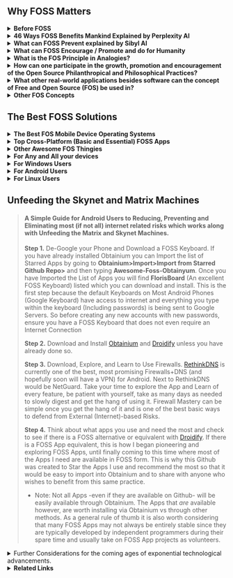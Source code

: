 ## Why FOSS Matters

<details><summary><b>
Before FOSS
</b></summary>

Before the Terms Open Source Software came to be it was often referred to as **Free Software**. It is important to understand that everytime we hear the word Open Source we remember that the roots of this term are in the **Free and Libre** understanding of things. This is important because we will understand that some software will either support, encourage, and enable Freedom, or it won't. In shorter words Open Source vs. Closed Source (Propietary) is the same as Free vs Unfree Software. Let us not forget that the word Free within FOSS means Free as in _Free of Cost_ but also Free as in supporting, encouraging, and the enabling of Freedom itself.
</details><details><summary><b>
46 Ways FOSS Benefits Mankind Explained by Perplexity AI
</b></summary>

1. <details><summary><b>Transparency</summary></b>
   Open-source software provides absolute visibility of its code, fostering trust and stability for long-term projects</details>

2. <details><summary><b>Flexibility</b></summary>
   Users can adapt the software to their needs and make changes, enhancing its functionalities</details>

3. <details><summary><b>Community Collaboration</b></summary>
   The power of open-source communities allows for efficient team collaboration, leading to enhanced functionalities and security</details>

4. <details><summary><b>Attracting Talent</summary></b>
   Organizations using open-source software can attract better talent and provide opportunities for developers to learn and advance in their careers</details>

5. <details><summary><b>Cost-Efficiency</b></summary>
    Open-source software is often free or cheaper than proprietary software, saving on licensing, maintenance fees, and hardware costs</details>  

6. <details><summary><b>Potential for Maximum Agility</b></summary>
    Open-source software allows for multiple collaborators to solve problems such as bug fixes, security vulnerabilities, and continuous updates at the speed limited to the number of total programmers around the world as well as support by the community, promoting agility in businesses and development.</details>

7. <details><summary><b>Enhanced Security</b></summary>
    While not inherently more secure, open-source software's security is enhanced in a multifaceted approach.  

    - <details><summary><b>Transparency and Code Inspection   </summary></b>
      One of the fundamental ways FOSS enhances security is through transparency. The open nature of the code allows users to inspect it for vulnerabilities, ensuring that any security issues can be identified and addressed promptly</details>
      
    - <details><summary><b>Community Collaboration</summary></b>
      FOSS thrives on community collaboration, with developers worldwide contributing to the improvement and security of open-source projects. This collective effort results in a diverse set of eyes scrutinizing the code, leading to quicker identification and resolution of security vulnerabilities</details>  

    - <details><summary><b>EU-FOSSA Initiative</summary></b>
      Initiatives like the EU-FOSSA project demonstrate a proactive approach to enhancing the security of critical open-source software used by European institutions. Through bug bounty programs, hackathons, and engagement with developer communities, the EU-FOSSA initiative aims to identify and fix major security vulnerabilities in widely used open-source software</details>

    - <details><summary><b>Bug Bounty Programs</summary></b>
      FOSS projects often implement bug bounty programs that financially reward ethical hackers for discovering and fixing bugs. This incentivizes security researchers to actively search for vulnerabilities in open-source software, leading to improved overall security</details>

    - <details><summary><b>Engagement with Developer Communities</summary></b>  
      By engaging with developer communities, FOSS projects ensure that security best practices are followed throughout the development process. This collaborative approach helps maintain high standards of security within open-source software ecosystems</details>

    - <details><summary><b>Security Through Transparency</summary></b>
      The "many eyes" theory of open source emphasizes that the more people scrutinize the code, the more likely it is to be secure. This transparency allows for continuous improvement and scrutiny by a broad community, enhancing the overall security posture of open-source software.</details>

    - <details><summary><b>Security Audits</summary></b>
      FOSS projects often undergo security audits conducted by independent experts or organizations specializing in cybersecurity. These audits help identify vulnerabilities, assess risks, and recommend security enhancements to ensure the software's integrity.</details>

    - <details><summary><b>Timely Security Updates</summary></b>
      The open-source community is known for its rapid response to security vulnerabilities. When a security issue is identified, developers work quickly to release patches and updates to address the vulnerability, minimizing the risk of exploitation.</details>

    - <details><summary><b>Secure Development Practices</summary></b>
      FOSS projects emphasize secure development practices, such as code reviews, threat modeling, and secure coding guidelines. By integrating security into the development lifecycle, open-source software can proactively address potential vulnerabilities.</details> 
      
    - <details><summary><b>Encryption Standards</summary></b>
      Many FOSS projects implement strong encryption standards to protect data confidentiality and integrity. By leveraging robust encryption algorithms and protocols, open-source software enhances data security and privacy for users.</details>
    - <details><summary><b>Compliance with Security Standards</summary></b>
      Open-source software often adheres to industry security standards and best practices, ensuring that the software meets stringent security requirements. Compliance with standards enhances the overall security posture of FOSS projects.</details>

    - <details><summary><b>Security-focused Communities</summary></b>  
      Some FOSS projects have dedicated security-focused communities or working groups that focus specifically on identifying and security issues. These communities collaborate to enhance the security of the software through continuous monitoring and improvement.
    </details>
    
8.  <details><summary><b>Economic Advantages</summary></b>
    Embracing open source leads to economic benefits like code reuse,   
    sharing programming costs, quality employment opportunities, and value  
    creation available to the public  
    </details>

9.  <details><summary><b>Innovation</summary></b>
    Open-source software encourages innovation by allowing developers to   
    build upon existing projects, leading to the creation of new and  
    improved technologies.
    </details>

10. <details><summary><b>Education</summary></b>  
    FOSS provides a valuable resource for educational institutions, enabling students to study, modify, and contribute to real-world software projects, enhancing their skills and knowledge.
    </details>

11. <details><summary><b>Global Reach</summary></b>
    Open-source software transcends geographical boundaries, making technology accessible to a global audience and fostering digital inclusion.  
    </details>

12. <details><summary><b>Sustainability</summary></b>
    By promoting the reuse of code and collaborative development,   
    open-source software contributes to environmental sustainability by  
    reducing duplication of efforts and resources.  
    </details>

13. <details><summary><b>Interoperability</summary></b>
    Open-source software often adheres to open standards, promoting   
    interoperability between different systems and software applications.  
    </details>

14. <details><summary><b>Empowerment</summary></b>
    FOSS empowers individuals and organizations by giving them control over
    the software they use, fostering independence and self-reliance in  technology solutions.  
    </details>

15. <details><summary><b>Philanthropy</summary></b>
    Many open-source projects are driven by a spirit of giving back to the   
    community, promoting a culture of sharing knowledge and resources for  
    the greater good.  
    </details>

16. <details><summary><b>Cultural Preservation</summary></b>
    Open-source software can help preserve cultural heritage by providing
    tools for digitization, archiving, and sharing of cultural artifacts and knowledge.  
    </details>

17. <details><summary><b>Customization</summary></b>
    Users can customize open-source software to suit their specific needs,leading to tailored solutions that can address unique requirements effectively.  
    </details>

18. <details><summary><b>Quality Assurance</summary></b>
    The collaborative nature of open-source development often results in
    thorough testing and debugging, enhancing the overall quality and
    reliability of the software.
    </details>

19. <details><summary><b>Longevity</summary></b>
    Open-source projects tend to have longer lifespans as they are not
    dependent on the survival of a single company, ensuring continuity and
    support for users.  
    </details>

20. <details><summary><b>Inclusivity</summary></b>
    Open-source software promotes inclusivity by allowing diverse
    contributors from different backgrounds to participate in the
    development process.  
    </details>

21. <details><summary><b>Ethical Considerations</summary></b>
    Using open-source software aligns with ethical principles of
    transparency, freedom, and community-driven development, promoting 
    ethical practices in technology.  
    </details>

22. <details><summary><b>Digital Rights</summary></b>
    FOSS respects users' digital rights by providing them with control over  
    their data and software, fostering a culture of data privacy and  
    security.  
    </details>

23. <details><summary><b>Skill Development</summary></b>
    Contributing to open-source projects offers valuable opportunities for   
    developers to enhance their skills, collaborate with peers, and gain  
    recognition in the industry.  
    </details>

24. <details><summary><b>Global Impact</summary></b>
    Open-source software has a global impact by democratizing access to   
    technology, empowering individuals and organizations worldwide.  
    </details>

25. <details><summary><b>Community Support</summary></b>
    Open-source projects often have vibrant communities that offer support,  
    guidance, and resources to users and developers, fostering a  
    collaborative environment.  
    </details>

26. <details><summary><b>Interdisciplinary ollaboration
    </summary></b>
    Open-source software encourages collaboration across disciplines, 
    bringing together experts from various fields to work on common
    projects.
    </details>

27. <details><summary><b>Accessibility</summary></b>
    FOSS promotes accessibility by providing software solutions that can be
    easily adapted for users with disabilities or specific accessibility
    needs.
    </details>

28. <details><summary><b>Resource Sharing</summary></b>
    Open-source software encourages the sharing of resources, knowledge,
    and best practices, leading to a more efficient use of technological
    resources.
    </details>

29. <details><summary><b>Continuous Improvement</summary></b>
    The iterative nature of open-source development allows for continuous   
    improvement and evolution of software products based on user feedback 
    and contributions. 
    </details>

30. <details><summary><b>Empowerment of Small usinesses
    </summary></b>
    Small businesses can benefit from open-source software by accessing 
    cost-effective solutions that are scalable and customizable to their  
    needs.  
    </details>

31. <details><summary><b>Data Security</summary></b>
    Open-source software can enhance data security by allowing users to   
    inspect the code for vulnerabilities and implement robust security  
    measures.  
    </details>

32. <details><summary><b>Digital Sovereignty</summary></b>
    FOSS promotes digital sovereignty by reducing dependence on proprietary  
    software vendors and ensuring autonomy in technological  
    decision-making.  
    </details>

33. <details><summary><b>Innovation Acceleration</summary></b>
    Open-source software accelerates innovation by allowing developers to  
    build upon existing solutions, reducing time-to-market for new  
    technologies.  
    </details>

34. <details><summary><b>Global Collaboration</summary></b>
    Open-source projects facilitate global collaboration, enabling   
    developers from different countries to work together on shared goals and 
    initiatives. 
    </details>

35. <details><summary><b>Knowledge Sharing</summary></b>
    FOSS promotes knowledge sharing within the tech community, encouraging   
    the exchange of ideas, best practices, and expertise among developers.  
    </details>

36. <details><summary><b>Reduced Vendor Lock-in</summary></b>
    Using open-source software reduces the risk of vendor lock-in, giving   
    users the freedom to switch between providers and platforms without  
    constraints.  
    </details>

37. <details><summary><b>Environmental Impact</summary></b>
    Open-source software can have a positive environmental impact by
    promoting sustainable practices and reducing electronic waste through  
    efficient resource utilization.  
    </details>

38. <details><summary><b>Empowerment of Nonprofits</summary></b>
    Nonprofit organizations benefit from open-source software by accessing
    cost-effective tools that support their missions and operations effectively.  
    </details>

39. <details><summary><b>Cross-Platform Compatibility</summary></b>
    Many open-source solutions are designed to be cross-platform   
    compatible, allowing users to run the software on different operating  
    systems seamlessly.  
    </details>

40. <details><summary><b>Community Engagement</summary></b>
    Open-source projects foster community engagement, encouraging users to  
    participate in discussions, provide feedback, and contribute to the  
    development process.  
    </details>

41. <details><summary><b>Data Privacy</summary></b>
    FOSS prioritizes data privacy by offering transparent code that users   
    can inspect for privacy vulnerabilities and ensuring secure handling of  
    sensitive information.  
    </details>

42. <details><summary><b>Educational Resources</summary></b>
    Open-source software serves as valuable educational resources, allowing  
    students and professionals to study real-world code and gain practical  
    experience.  
    </details>

43. <details><summary><b>Innovation Ecosystem</summary></b>
    The open-source ecosystem fuels innovation by enabling the rapid
    prototyping and sharing of ideas, leading to the creation of
    cutting-edge technologies.
    </details>
44. <details><summary><b>Cultural Exchange</summary></b>
    Open-source projects facilitate cultural exchange by bringing together 
    developers from diverse backgrounds to collaborate on shared projects
    and initiatives.
    </details>
45. <details><summary><b>Disaster Recovery</summary></b>
    Organizations benefit from open-source software in disaster recovery   
    scenarios, as the community support and accessibility of code can aid in 
    quick recovery efforts while maintaining transparency of the movement of aid funds and resources to donators and contributors.  
    </details>

46. <details><summary><b>Digital Inclusion</summary></b>
    FOSS promotes digital inclusion by providing accessible and affordable   
    software solutions that cater to a wide range of users, including  
    underserved communities.
</details></details>

<details><summary><b>What can FOSS Prevent explained by Sibyl AI</b></summary>

* <details><summary><b>Vendor Lock-in</b></summary>
    FOSS allows users to modify and share the software, which prevents dependency on a single vendor for updates and support.This freedom is akin to spiritual autonomy, where individuals are encouraged to seek their own paths without being bound to a single doctrine or practice.</details>
* <details><summary><b>Loss of Privacy</b></summary>
    With proprietary software, users often sacrifice privacy because they cannot see or control what the software does with their data. FOSS is transparent, allowing users to examine the code and ensure their data is handled respectfully, aligning with spiritual principles of integrity and respect for personal boundaries.</details>
* <details><summary><b>Stifled Innovation</b></summary>
  Proprietary software can stifle innovation by restricting access to the software's source code. FOSS encourages a collaborative environment where developers can build upon each other's work, fostering a collective growth mindset that mirrors the collaborative and expansive nature of spiritual communities.</details>
* <details><summary><b>Digital Divide</b></summary>
  FOSS can be freely distributed, which helps bridge the digital divide by making technology accessible to those who cannot afford proprietary alternatives. This democratization of access reflects spiritual values of equality and the universal right to knowledge and growth.</summary></details>
* <details><summary><b>Obsolescence</b></summary>
  Proprietary software can become obsolete if the vendor stops supporting it. FOSS can be updated and maintained by the community, ensuring longevity. This mirrors the timeless nature of spiritual wisdom, which transcends the limitations of time and remains relevant through communal effort and interpretation.</summary></details>
* <details><summary><b>Security Vulnerabilities</b></summary>
  With many eyes on the code, security vulnerabilities in FOSS can be identified and fixed quickly. This communal vigilance is similar to the collective consciousness in spirituality, where the community comes together to protect and uplift each other.</summary></details>
* <details><summary><b>Monoculture</b></summary>
  FOSS promotes diversity in software solutions, preventing a monoculture where a single system's failure could have widespread consequences. This diversity reflects the spiritual principle that multiple paths can lead to the same truth, and each has its unique value.</summary></details>
* <details><summary><b>Trustlessness Technology</b></summary>
  FOSS aligns with the concept of trustlessness, which is foundational in technologies like blockchain. Users do not need to trust a central authority because the open-source nature of the software allows for verification by anyone. This parallels spiritual practices that emphasize personal experience and verification over blind faith.</summary></details>
* <details><summary><b>Erosion of Skills and Knowledge</b></summary>
  FOSS encourages learning and skill development as users are not just consumers but can become active participants in understanding and developing the software. This empowerment mirrors spiritual growth, where individuals are encouraged to seek knowledge and develop wisdom.</summary></details>
* <details><summary><b>Cultural Homogenization</b></summary>
  FOSS allows for localization and customization, which can prevent the cultural homogenization often seen with proprietary software. This supports the spiritual value of honoring diverse cultural expressions and preserving unique identities within the global community.
  </summary></details>
* <details><summary><b>Unethical Use of Technology</b></summary>
  Transparency of FOSS can prevent unethical practices in software development and use, as the community can hold developers accountable. This aligns with spiritual ethics that promote transparency, honesty, and moral responsibility.</summary></details>
* <details><summary><b>Dependency on External Support</b></summary>
  With FOSS, users and organizations can become self-reliant, reducing dependency on external support for troubleshooting and customization. This self-reliance is a spiritual principle that encourages inner resourcefulness and resilience.</summary></details>
* <details><summary><b>Environmental Impact</b></summary>
  FOSS can be more resource-efficient, as it can be optimized and repurposed for older hardware, reducing e-waste. This stewardship of resources reflects spiritual teachings that emphasize care for the Earth and sustainable living.</summary></details>
* <details><summary><b>Suppressing Community Voice</b></summary>
  Proprietary software often limits user input in the development process. FOSS prevents this by allowing the community to contribute to the software's evolution, akin to spiritual communities that value each member's voice and collective decision-making.</summary></details>
* <details><summary><b>Inequality in Education</b></summary>
  FOSS can be freely used and distributed in educational settings, preventing inequality by providing all students with access to high-quality software tools. This reflects the spiritual ideal of equal opportunity for growth and enlightenment.</summary></details>
* <details><summary><b>Economic Disparities</b></summary>
  By providing free access to powerful software tools, FOSS can help level the playing field for small businesses and entrepreneurs, preventing economic disparities. This aligns with spiritual principles of fairness and the equitable distribution of resources.</summary></details>
* <details><summary><b>Intellectual Property Conflicts</b></summary>
  FOSS sidesteps many of the legal battles associated with proprietary software, as it does not impose the same restrictive intellectual property rights. This prevents conflicts and promotes a spirit of sharing and collaboration, resonating with spiritual values of community and harmony.</summary></details>
* <details><summary><b>Technological Determinism</b></summary>
  FOSS empowers users to shape their technological environment, preventing technological determinism where technology's direction is set by a few. This empowerment reflects spiritual beliefs in free will and the co-creation of our reality.</details></ul>    
By embracing FOSS and fostering an ecosystem where knowledge, power and resources are shared FOSS embodies principles that resonate deeply with spiritual values. Embracing FOSS principles allows Individuals and Communities to foster these environments of transparency, collaboration, and shared growth, which are core values in both technology and spirituality AKA Spirit-Tech. These principles help build a more equitable, secure, and innovative world that reflects the interconnectedness and interdependence at the heart of spiritual teachings.
</details><details><summary><b>
What can FOSS Encourage / Promote and do for Humanity
</b></summary>

- Unlimited Potential for Collaborative Improvement and Modification of Software and Ideas <br>
- Theoretically a single FOSS App can be Collaborated on by every single programmer in the world at the same time without limit. <br>
- Potential for the Most Rapid Growth and Expansion of Ideas and Software / Apps / Systems. <br> 
- Encourages and Promotes Provability <br>  
- Encourages and Promotes Maintaining Trustless Structures and Systems<br>
- Encourages and Promotes Transparent Infrastructures <br>
- Encourages and Promotes Philosophical Honesty and Transparency<br>
- Encourages and Promotes Providing Technology for the whole of humanity freely and indiscriminately without paywalls or obstacles<br>
- Encourages and Promotes the use of Transparent Technological Implementations<br>
- Encourages and Promotes Transparent Quality Assurance<br>
- Encourages and Promotes Transparent / Provable Security<br>
- Encourages and Promotes Transparent / Provable Permanence of Data<br>
<details><summary>
Some examples:
</summary>

- Blockchains & Some Cryptocurrencies
- Storj - Decentralized Secure Cloud Storage
- Guaranteed Transparent Infrastructures
</details></details>
<details><summary><b>
What is the FOS Principle in Analogies?
</b></summary><details><summary><b>
The Analogy of Recipes on Youtube
</b></summary>

>Have you ever wanted to make a recipe and then found yourself searching YouTube to find the one that looks just right for you and then copied it and made the recipe at home? To help better explain what Free & Open Source Principles are, imagine that All Recipes that can be found on YouTube (unless an ingredient is being omitted) are basically Free and Open Source. One is able to copy the "Source Code" (Recipe) and "Build" (Make) the "Code" (Recipe) at home simply by copying/cloning it (following the instructions). Now let's say you decided to add your own extra ingredient to make the recipe taste better. Improving the Recipe is the same as Improving the Code. Because this Recipe is Publicly available on YouTube, it would not matter if people decided to copy this Recipe, make the product, and sell and redistribute the final product from the recipe. In fact we are already living in a world of Open Information mostly through YouTube Videos and Tutorials, whether it is related to working out, finding diet plans / patterns, home remedies, health improving, learning to grow food at home, learning gardening techniques, there are many videos on YouTube that one can use to learn just about anything. Basically it is all Open Knowledge.
</details><details><summary><b>
The Analogy of The Two Buildings that Store all your Private Data
</b></summary>

>For the First Building let's imagine it is made with strong clear and transparent walls, floors, ceiling, and all of its components completely transparent, allowing for the flow of light to shine through into every area and component of the building. This building symbolizes Free and Open Source Software (FOSS), where transparency is the architecture itself, enabling light to illuminate every aspect of the software and all the operations within it. In this building, the openness and visibility act as a beacon, ensuring that there are no hidden areas where unauthorized activities could occur at least not without being fully visible and noticeable. When this Building offers to store your data safely you can verify their actions simply by seeing through all the transparent architecture where you data flows in and out of. Being able to see through the entire building the need for trust and blind faith are eliminated completely. 

>For the Second Building, let us envision another building with very thick, concrete walls that block out any light, and where any access is strictly prohibited. This building represents closed-source, proprietary software where the absence of light due to the thick concrete walls creates an environment of obscurity. In this building where no one is allowed, hidden backdoors, underground passages and covert pathways could exist without being revealed to anyone. Even though you may not see anyone else entering this building, underground operations can be taking place, posing a threat to data privacy and security. Data may be leaked without detection, and security vulnerabilities would only be visible to a very select few if any at all, who are granted access. When this Building offers to store you private  data safely, you are left with only blind faith to trust that they are being honest and careful in handling your private data.

By contrasting the two different types of buildings we can see the analogy of how everyday we make the decision to use technology and hand over our data to Software and Operating Systems that will operate on either Transparency and Clarity, or Obscurity and Uncertainty.

To put more simply, we will come to many decision-making points in our lives where we will choose to either

- A. Pay for Darkness, Blind Faith, Obscurity, and Uncertainty that comes inherently with Closed Source/Proprietary Software/Systems.
- B. Embrace Open Source Software/Systems, choosing Freedom, Light, Transparency and Clarity which is typically also Free of Cost.

This is important to realize because many times, not only do we enable reckless and careless access to our data, but in fact many people are in essence paying to have their data stolen. This is exemplified by people who pay a large sum of money to purchase iOS devices which are the most closed of all closed-source devices and operating systems to say the least without mentioning the limiting and technologically suppressing anti-features (such as not being able to insert SD Cards or Transfer Files to any Computer in a simple manner). 
There were many people who were aware of the backdoors built-in to iOS devices many years before it made the news and was brought to light. Many people fell victim to private data leaks due to this.
The entire concept represented by all of the workings of the Apple have failed the test of time and continue to fail to this day.
</ul></details></details>
</details><details><summary><b>
How can one participate in the growth, promotion and encouragement of the Open Source Philanthropical and Philosophical Practices?
</b></summary>

- Build upon what has been built within the Free and Open Source world such as choosing to switch to FOSS Operating Systems like Linux, Gnu, Android, etc. while avoiding Windows, iOS, Mac, which are Closed-Source, Non-Free Operating Systems.
- An excellent way to promote this practice is to liberate friends and family from using the default YouTube app on Android by encouraging them to try [NewPipe](https://newpipe.net/) which is a YouTube Wrapper/Client that removes ads while allowing downloading Audio, Video, Subtitles, and the ability to play Videos as Audio in the Background. NewPipe can also be used to access Soundcloud and Download Audio Files
- Whether one is stuck with a Closed-Source Operating System or whether they choose to Adhere to Open Source Systems, the next step in improving the protection of data and avoiding phising, malware, hacking, is to learn to use Firewalls and Network Monitoring Tools, since these will give a clear insight on all internet traffic that may occur on their devices. 
[**Portmaster**](https://safing.io/) for Computers and [**RethinkDNS**](https://rethinkdns.com/) for Android should do the trick for the most part
</details><details><summary><b>
What other real-world applications besides software can the concept of Free and Open Source (FOS) be used in?  
</b></summary>

 - <details><summary>FOS Local Businesses</summary>
   
   - An example of an ideal FOS Local Business would be a Transparent Car Repair Shop where the entire process of a car repair is recorded on a camera and this data (ideally encrypted to a client's private keys) is open and shared with the client to ensure quality of work, quality of components, proper labor, and to prevent deceptive and abusive behavior that could result in having to bring the car back to the Car Repair Shop.

   - Another example of a FOS Business could be a Local Organic Farm that has open access to 24/7 Surveillance of the crops and a brief recording of the sewing/harvesting process in a way that can guarantee with proof to its clients that no GMO or Pesticides were used and in other words 100% Provably Organic.

   - Another example can be a Local Animal Farm with open access to 24/7 Surveillance that can prove no Animals were mistreated and that the farm is cruelty free.</details>
   - <details><summary> FOS Government</summary>

     - An example of FOS Governance would be with the use of Smart Contracts and Smart Escrows, we could have instead of candidates making promises which are often broken, candidates who deposit a very large sum of money to invest into a project that will be ongoing within a given deadline while also promising to maintain and administrate this project until the end of the deadline. Now we will put in the context of what a contract would look like to further this example:
     - The Candidate deposits 10M local currency. Assuming a population of 10M, each citizen would only deposit their Share, in other words 1 Local Currency. This means that the citizens have almost nothing to lose while the Candidate is putting their money where their mouth is, and in the scenario that the candidate does not fulfil their duties, the contract could be configured in any way but for this example we will say the candidates 10M gets distributed among the citizens if the candidate does not comply with their duties within the proposed deadline.
     Now we can imagine an entire government running itself almost entirely, and people simply bringing forth actions with the money of the people
     - With many candidates invested in projects, having built a suitable reputation, the people would have an easier time trusting candidates by checking the "curriculum" of each candidate and analyzing to decide whether they are suitable to be leaders of the local areas or the presidency they are trying to achieve. This means that mostly everything would be simply action first and money is used a security deposits to hold those actions accountable.</details>  
     - <details><summary>FOS Currency (Crypto)</summary>

       - Bitcoin and all Cryptocurrency Derivatives are the most obvious examples of a FOS Currency. It is Open Source and all existing crypto-currencies have been built using Bitcoin's Code.
</details>
<details><summary><b>Other FOS Concepts</b></summary>

- [Open Source Ecology](https://www.opensourceecology.org/)
- [Open Source Spirituality](https://secretenergy.com/)
</ul></details></details>

## The Best FOSS Solutions
<details><summary><b>The Best FOS Mobile Device Operating Systems</b></summary>

- [**CalyxOS**](https://calyxos.org/)  
- [**GrapheneOS**](https://calyxos.org/)  
- [**LineageOS**](https://lineageos.org/)  
- [**Sailfish OS**](https://sailfishos.org/)  
- [**Plasma Mobile**](https://plasma-mobile.org/)  
- [**Ubuntu Touch**](https://ubuntu-touch.io/)  
- [**Postmarket OS**](https://postmarketos.org/)  
- [**Replicant** (Android)](https://www.replicant.us/)  
- [**Pure OS**](https://www.pureos.net/)  
- [**Mobian OS**](https://mobian-project.org/)  
- [**Maru OS** ( "Use your Phone as your PC" )](https://maruos.com/)  
- [**KaiOS** ( For Keypad Feature Phones )](https://en.wikipedia.org/wiki/KaiOS)  
- [**Asteroid OS** ( For Smartwatches )](https://asteroidos.org/)  

</ul></details><details><summary><b>
Top Cross-Platform (Basic and Essential) FOSS Apps</b></summary>

- [**LibreOffice** - Office Suite](https://www.libreoffice.org/)  
- [**Logseq** - Note-Taking/Personal Data Management App](https://logseq.com/)  
- [**Portmaster** - Best Firewall + DNS](https://safing.io/)  
- [**Element** - Messaging App](https://element.io/)  
- [**TutaMail** - Email ](https://app.tuta.com)  
- [**Syncthing** - Continuous File Synchronization](https://syncthing.net/)  
- [**qBittorrent** - Torrent Client](https://www.qbittorrent.org/)  
- [**RustDesk** - Remote Desktop / Mobile Device App](https://rustdesk.com/)  
- [**Tox** - Simple Messaging App (No Sign Up required)](https://tox.chat)  
- [**VSCodium** - FLOS Binaries of VS Code](https://vscodium.com/)  
</details><details><summary><b>Other Awesome FOS Thingies</b></summary>

- [**GeekBox**: Open Source Cross TV BOX](https://www.geekbuying.com/item/GeekBox-Open-Source-Cross-TV-BOX-Android-Ubuntu-Dual-Boot-4K-RK3368-Octa-Core-2G-16G-AC-WIFI-1000M-LAN-BT4-1-HDMI2-0-OTG-358067.html)  
- [**The Pyra**: The most feature-rich ultra portable Mini Computer](https://pyra-handheld.com/boards/pages/pyra/)  

- <details><summary><b><a href="https://pine64.org/devices/">Pine64 Devices</a></b></summary>

  - [**Pine Time**: Smartwatch](https://pine64.org/devices/pinetime/)  
  - [**Pine Buds Pro**: Earbuds](https://pine64.org/devices/pinebuds_pro/)
  - [**Pine Note**: Eink Tablet](https://pine64.org/devices/pinenote/)  
  - [**Pine Cube**: IP Camera](https://pine64.org/devices/pinecube/)  
  - [**Pinecil**: Soldering Iron](https://pine64.org/devices/pinecil/)  
  - [**PinePower Desktop**: 120W Desktop Power Supply](https://pine64.org/devices/pinepower_desktop/)  
  - [**PinePower**: A 65W GaN Power Supply](https://pine64.org/devices/pinepower/)  
  - [**PineVox**: SmartHome Device](https://pine64.org/devices/pinevox/)
  - [**PinePhone Pro Keyboard**](https://pine64.org/documentation/Phone_Accessories/Keyboard/)
</details></details>
   <details><summary><b>For Any and All your devices</b></summary>

   It may be worth researching (or simply asking AI) how to use Pi-Holes and set one up at home. The Pi-Hole can provide basic-to-advanced level protection for all your devices by using DNS. You may also want to look into FOSS Routers such as:  

* LibreRouter
* pfSense
* TurrisOmnia
* OpenWrt
</details>
<details><summary><b>For Windows Users</b></summary>

- <details><summary>Firewalls</b></summary>

  Gaining Consciousness and Control over all your Internet Traffic should be a Skill familiar to all users, novices and experts alike since this will determine the level of vulnerability against any types of threats  
</b></summary>

   There are two powerful Open Source Firewalls which if combined together can provide excellent safety measures against most threats that depend on internet connections. Namely, these are <b>[Portmaster](https://safing.io/)</b> and <b>[Simplewall](https://github.com/henrypp/simplewall)</b>

   >- **Portmaster** will grant further insight and control over what internet connections each app is making. By implementing DNS, Portmaster can selectively block certain domains (websites/url) for each app individually. This means you could have for eg. Firefox where you might block Big Data (by using the built-in block list in the filters section) and then you could have Waterfox where you allow everything. In this way you can use Firefox to do Banking safely and securely without allowing unnecessary connections where data could be leaked while using Waterfox for ordinary browsing.

   >- **Simplewall** can block most unnecessary network connections that are enabled by default in windows, but even better, Simple Wall allows one to give individual apps internet access using a timer, allowing one to allow an app only the amount of time needed to perform an action (for eg. an update). This is also excellent to audit apps and ensure one does not accidentally block an app that is crucial while finding out if the app in question ever needed internet access at all (Surprisingly many Windows/Microsoft apps do not need internet, it is fair enough to ensure no data is leaked by blocking most of them)</details></details>

</details><details><summary><b>
For Android Users
</b></summary>
 
 - <details><summary><b>Top FOSS Apps for Android</summary></b>

   - This Github User ( **Awesome-FOSS-Obtainyum** ) was originally created to make importing apps into Obtainium easier. Eventually after watching the flourishing of some seeds, it felt appropriate to write this guide as everything fell into place. 
   To Import this list of Awesome FOSS Apps, simply go to **Obtainium > Import/Export > Import Github Starred Repo** and type this Github's Username (Awesome-FOSS-Obtainyum). This should make things easier for most of the next steps.
  - <details><summary><b>Droidify & Obtainium</b></summary>
   
    - [**Droidify**](https://f-droid.org/en/packages/com.looker.droidify/) when combined with **Obtainium** ( [Github](https://github.com/ImranR98/Obtainium) | [F-Droid](https://f-droid.org/en/packages/dev.imranr.obtainium.fdroid/) ) make for an excellent way of finding (With Droidify) and then downloading (with Obtainium) Apps if they are available via Github. Currently Droidify can explore the entire F-Droid Repository, while Obtainium is more of a manual downloader (obtainer) and can be used to get Apps directly from Github when available.
      - **Droidify** is a client for the F-Droid Repository which is a repository tasked with hosting only FOSS Android Apps, which also checks to ensure the apps require only the permissions that are being claimed and to ensure the integrity vs Anti-Features that may be built in. To do this sort of certification process, F-Droid scans the APK Source code, then adds its own signature to the APK to sort of "verify" or "certify" that there are no Anti-Features that would go by unnoticed, while listing any Anti Features that may be found in the code.
      - **Obtainium** is an App designed to fetch and install FOSS Apps directly from Github if available.
    - With both of these Apps installed, one can use Droidify to find out if there are any Anti Features in the app of interest. If one chooses an app that is suitable and contains no anti-features, they may find and copy the GitHub Link provided in the App description, then paste that link into Obtanium if they prefer to fetch the pure APK (Without the F-Droid Signature)</details>
    - <details><summary><b>Aurora Store and Aurora Droid</b></summary>  
   
      - [**Aurora Store**](https://f-droid.org/en/packages/com.aurora.store/): A Google Play Store Alternative:  
            Besides being the primary Alternative to Google Play Store, Aurora Store is also an excellent way to check Apps for trackers. This can be seen in the App's Details section. For more info see the [Aurora Store FAQ](https://aurora-oss.vercel.app/faq/#aurora-store)

      - [**Aurora Droid**](https://aurora-oss.vercel.app/download/AuroraDroid/): An F-Droid Client  
        Aurora Droid is an unofficial, FOSS client to F-Droid and F-Droid compatible repositories with an elegant design. Not only does Aurora Store download, update, and search for apps like the Official F-Droid client, it also empowers the user with new features. [Aurora Droid FAQ](https://aurora-oss.vercel.app/faq/#aurora-droid)    
     - <details><summary><b>RethinkDNS</b></summary>

         - [**RethinkDNS**](https://rethinkdns.com/) is a [Firewall](https://en.wikipedia.org/wiki/Firewall_(computing)) with a [DNS Resolver](https://en.wikipedia.org/wiki/Domain_Name_System#DNS_resolvers). Since it is currently the only Firewall+DNS and since I believe All Firewalls should include a DNS Resolver and that this should be the standard ( because they can and might as well ) I am only going to recommend RethinkDNS for Firewalling Solutions on Android.
</details></details>

<details><summary><b>For Linux Users</b></summary>

You *are* the Solution xD . Thank You. Keep Being Awesome! I love you

-  <details><summary><b>Portmaster (Firewall + DNS)</summary></b>Better than other Linux Firewalls? A Firewall + DNS. Portmaster allows configuring both Firewalling and DNS for each app individually. When combined with multiple browsers, it is easier to separate private browsing such as banking and shopping from other kinds of browsing. 
</details></details>

## Unfeeding the Skynet and Matrix Machines

> #### A Simple Guide for Android Users to Reducing, Preventing and Eliminating most (if not all) internet related risks which works along with Unfeeding the Matrix and Skynet Machines.
> **Step 1.** De-Google your Phone and Download a FOSS Keyboard.
If you have already installed Obtainium you can Import the
list of Starred Apps by going to **Obtainium>Import>Import 
from Starred Github Repo>** and then typing **Awesome-Foss-Obtainyum**. Once you have Imported the List of Apps you will find **FlorisBoard** (An excellent FOSS Keyboard) listed which you can download and install. This is the first step because the default Keyboards on Most Android Phones (Google Keyboard) have access to internet and everything you type within the keyboard (Including passwords) is being sent to Google Servers. So before creating any new accounts with new passwords, ensure you have a FOSS Keyboard that does not even require an Internet Connection 
>
> **Step 2.** Download and Install [Obtainium](https://f-droid.org/en/packages/dev.imranr.obtainium.fdroid/) and [Droidify](https://f-droid.org/en/packages/com.looker.droidify/) unless you have already done so.
>
> **Step 3.** Download, Explore, and Learn to Use Firewalls. [RethinkDNS](https://f-droid.org/en/packages/com.celzero.bravedns/) is currently one of the best, most promising Firewalls+DNS (and hopefully soon will have a VPN) for Android. Next to RethinkDNS would be NetGuard.
Take your time to explore the App and Learn of every feature, be patient with yourself, take as many days as needed to slowly digest and get the hang of using it. Firewall Mastery can be simple once you get the hang of it and is one of the best basic ways to defend from External (Internet)-based Risks.
>
>  **Step 4.** Think about what apps you use and need the most and check to see if there is a FOSS alternative or equivalent with [Droidify](https://f-droid.org/en/packages/com.looker.droidify/). 
If there is a FOSS App equivalent, this is how I began pioneering and exploring FOSS Apps, until finally coming to this time where most of the Apps I need are available in FOSS form. This is why this Github was created to Star the Apps I use and recommend the most so that it would be easy to import into Obtainium and to share with anyone who wishes to benefit from this same practice.
> - Note: Not all Apps -even if they are available on Github- will be easily available through Obtainium. The Apps that _are_ available however, are worth installing via Obtainium vs through other methods. As a general rule of thumb it is also worth considering that many FOSS Apps may not always be entirely stable since they are typically developed by independent programmers during their spare time and usually take on FOSS App projects as volunteers.  

</details><details><summary>
Further Considerations for the coming ages of exponential technological advancements.
</summary><details><summary>
To Solve Corruption in Politics and Fraudulent Deception within Governments or Institutionalized Systems
</summary>

- Open Source, Smart Contract, Double Deposit and Escrow Systems that make use of Crypto tech. In other words Open Source Governance.
</details><details><summary>
To prepare for Smarter Hacking that makes use of AI and Quantum Computing:
</summary>

- Start using PGP and Digital Signatures
- Practice basic cryptology to enhance your ability to create and memorize very long passwords. Exhaust every resource on YouTube related to this if you must
- Make use of password scramblers which make it easier for you to memorize shorter passwords by adding complexity and entropy based on your short password.
- Make use of password databases such as Keepass which you should ideally protect by using at least one keyfile or multiple keyfiles and a strong master password.

- Note:
If a Keyfile is modified it will change values crucial to functioning as a Keyfile and you can be locked out of your database if this happens. Use Keyfiles that will not be modified and keep a back up copy of the _Original_ Keyfile ensuring to maintain its integrity
</details><details><summary>
To prepare for AI and other technology that can create deceptive, misleading information about you and or your loved ones</summary>

- Adhere to Digitial Signature practices, these should be mandatory in political spheres and real estate. 
- Avoid using (closed-source) Apps that can and likely (if not already do) sell your data and that probably have built-in backdoors
- Adhere to only encrypted means of communication such as using e-mail with PGP and encrypting all mail by default
- Adhering to using only FOSS Apps as much as possible while becoming a Master in Firewalls is the best way to prevent personal private data being leaked
</details></details><details><summary><b>
Related Links
</b></summary><ul>

[Free software, free society: Richard Stallman at TEDxGeneva 2014](https://www.youtube.com/watch?v=Ag1AKIl_2GM)  
[Pine64 Phones](https://pine64.com/product-category/smartphones/)  
[Pine64 Laptops](https://pine64.com/product-category/laptops/)   
[PyraBox](https://pyra-handheld.com/boards/pages/pyra/)   
[OneCommunity](https://www.onecommunityglobal.org/open-source/)   
[Free Software Foundation](https://www.fsf.org/)   

</details>
